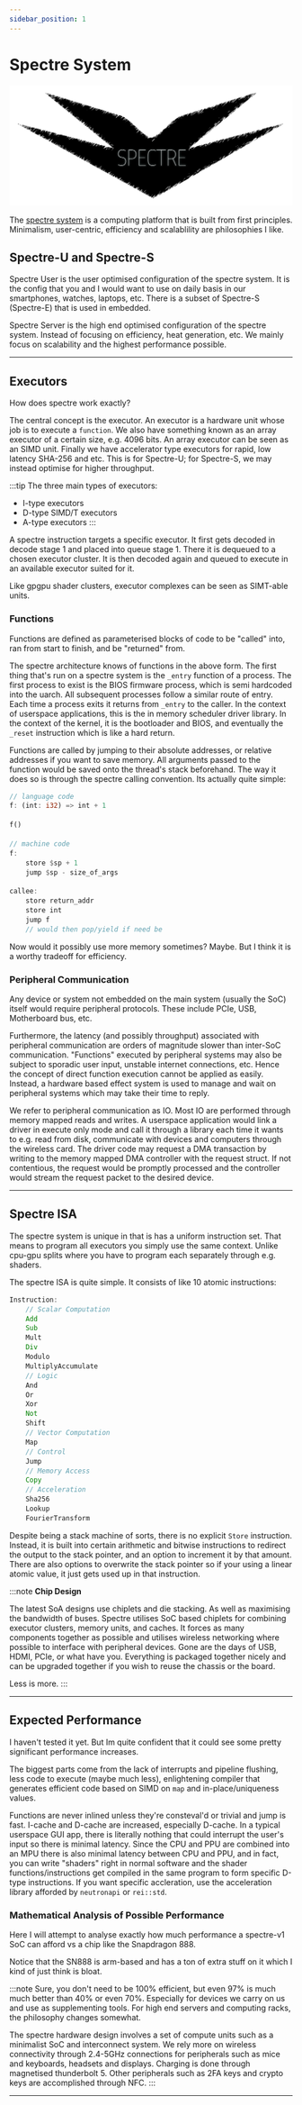 ```yaml
---
sidebar_position: 1
---
```


# Spectre System

![Spectre](/img/Spectre.png)

The [spectre system](https://hyperswine.github.io/spectre) is a computing platform that is built from first principles.
Minimalism, user-centric, efficiency and scalablility are philosophies I like.

## Spectre-U and Spectre-S

Spectre User is the user optimised configuration of the spectre system. It is the config that you and I would want to use on daily basis in our smartphones, watches, laptops, etc. There is a subset of Spectre-S (Spectre-E) that is used in embedded.

Spectre Server is the high end optimised configuration of the spectre system. Instead of focusing on efficiency, heat generation, etc. We mainly focus on scalability and the highest performance possible.

---

## Executors

How does spectre work exactly?

The central concept is the executor. An executor is a hardware unit whose job is to execute a `function`. We also have something known as an array executor of a certain size, e.g. 4096 bits. An array executor can be seen as an SIMD unit. Finally we have accelerator type executors for rapid, low latency SHA-256 and etc. This is for Spectre-U; for Spectre-S, we may instead optimise for higher throughput.

:::tip
The three main types of executors:

- I-type executors
- D-type SIMD/T executors
- A-type executors
:::

A spectre instruction targets a specific executor. It first gets decoded in decode stage 1 and placed into queue stage 1. There it is dequeued to a chosen executor cluster. It is then decoded again and queued to execute in an available executor suited for it.

Like gpgpu shader clusters, executor complexes can be seen as SIMT-able units.

### Functions

Functions are defined as parameterised blocks of code to be "called" into, ran from start to finish, and be "returned" from.

The spectre architecture knows of functions in the above form. The first thing that's run on a spectre system is the `_entry` function of a process. The first process to exist is the BIOS firmware process, which is semi hardcoded into the uarch. All subsequent processes follow a similar route of entry. Each time a process exits it returns from `_entry` to the caller. In the context of userspace applications, this is the in memory scheduler driver library. In the context of the kernel, it is the bootloader and BIOS, and eventually the `_reset` instruction which is like a hard return.

Functions are called by jumping to their absolute addresses, or relative addresses if you want to save memory. All arguments passed to the function would be saved onto the thread's stack beforehand. The way it does so is through the spectre calling convention. Its actually quite simple:

```rust
// language code
f: (int: i32) => int + 1

f()

// machine code
f:
    store $sp + 1
    jump $sp - size_of_args

callee:
    store return_addr
    store int
    jump f
    // would then pop/yield if need be 
```

Now would it possibly use more memory sometimes? Maybe. But I think it is a worthy tradeoff for efficiency.

### Peripheral Communication

Any device or system not embedded on the main system (usually the SoC) itself would require peripheral protocols. These include PCIe, USB, Motherboard bus, etc.

Furthermore, the latency (and possibly throughput) associated with peripheral communication are orders of magnitude slower than inter-SoC communication. "Functions" executed by peripheral systems may also be subject to sporadic user input, unstable internet connections, etc. Hence the concept of direct function execution cannot be applied as easily. Instead, a hardware based effect system is used to manage and wait on peripheral systems which may take their time to reply.

We refer to peripheral communication as IO. Most IO are performed through memory mapped reads and writes. A userspace application would link a driver in execute only mode and call it through a library each time it wants to e.g. read from disk, communicate with devices and computers through the wireless card. The driver code may request a DMA transaction by writing to the memory mapped DMA controller with the request struct. If not contentious, the request would be promptly processed and the controller would stream the request packet to the desired device.

---

## Spectre ISA

The spectre system is unique in that is has a uniform instruction set. That means to program all executors you simply use the same context. Unlike cpu-gpu splits where you have to program each separately through e.g. shaders.

The spectre ISA is quite simple. It consists of like 10 atomic instructions:

```rust
Instruction:
    // Scalar Computation
    Add
    Sub
    Mult
    Div
    Modulo
    MultiplyAccumulate
    // Logic
    And
    Or
    Xor
    Not
    Shift
    // Vector Computation
    Map
    // Control
    Jump
    // Memory Access
    Copy
    // Acceleration
    Sha256
    Lookup
    FourierTransform
```

Despite being a stack machine of sorts, there is no explicit `Store` instruction. Instead, it is built into certain arithmetic and bitwise instructions to redirect the output to the stack pointer, and an option to increment it by that amount. There are also options to overwrite the stack pointer so if your using a linear atomic value, it just gets used up in that instruction.

:::note
**Chip Design**

The latest SoA designs use chiplets and die stacking. As well as maximising the bandwidth of buses. Spectre utilises SoC based chiplets for combining executor clusters, memory units, and caches. It forces as many components together as possible and utilises wireless networking where possible to interface with peripheral devices. Gone are the days of USB, HDMI, PCIe, or what have you. Everything is packaged together nicely and can be upgraded together if you wish to reuse the chassis or the board.

Less is more.
:::

---

## Expected Performance

I haven't tested it yet. But Im quite confident that it could see some pretty significant performance increases.

The biggest parts come from the lack of interrupts and pipeline flushing, less code to execute (maybe much less), enlightening compiler that generates efficient code based on SIMD on `map` and in-place/uniqueness values.

Functions are never inlined unless they're consteval'd or trivial and jump is fast. I-cache and D-cache are increased, especially D-cache. In a typical userspace GUI app, there is literally nothing that could interrupt the user's input so there is minimal latency. Since the CPU and PPU are combined into an MPU there is also minimal latency between CPU and PPU, and in fact, you can write "shaders" right in normal software and the shader functions/instructions get compiled in the same program to form specific D-type instructions. If you want specific accleration, use the acceleration library afforded by `neutronapi` or `rei::std`.

### Mathematical Analysis of Possible Performance

Here I will attempt to analyse exactly how much performance a spectre-v1 SoC can afford vs a chip like the Snapdragon 888.

Notice that the SN888 is arm-based and has a ton of extra stuff on it which I kind of just think is bloat.

:::note
Sure, you don't need to be $100\%$ efficient, but even $97\%$ is much much better than $40\%$ or even $70\%$. Especially for devices we carry on us and use as supplementing tools. For high end servers and computing racks, the philosophy changes somewhat.

The spectre hardware design involves a set of compute units such as a minimalist SoC and interconnect system. We rely more on wireless connectivity through 2.4-5GHz connections for peripherals such as mice and keyboards, headsets and displays. Charging is done through magnetised thunderbolt 5. Other peripherals such as 2FA keys and crypto keys are accomplished through NFC.
:::

---

<script type="module" src="https://unpkg.com/giscus?module"></script>

<giscus-widget repo="hyperswine/projects"
        repoid="R_kgDOIZg-sQ"
        category="Announcements"
        categoryid="DIC_kwDOIZg-sc4CSmin"
        mapping="pathname"
        strict="0"
        reactionsenabled="1"
        emitmetadata="0"
        inputposition="top"
        theme="preferred_color_scheme"
        lang="en"
        loading="lazy"
        crossorigin="anonymous">
</giscus-widget>
